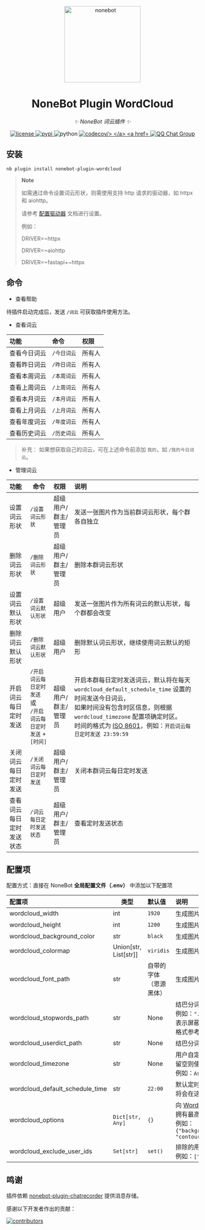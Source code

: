<!-- markdownlint-disable MD033 MD036 MD041 -->

<p align="center">
  <a href="https://v2.nonebot.dev/"><img src="https://v2.nonebot.dev/logo.png" width="200" height="200" alt="nonebot"></a>
</p>

<div align="center">

# NoneBot Plugin WordCloud

_✨ NoneBot 词云插件 ✨_

</div>

<p align="center">
  <a href="https://raw.githubusercontent.com/he0119/nonebot-plugin-wordcloud/main/LICENSE">
    <img src="https://img.shields.io/github/license/he0119/nonebot-plugin-wordcloud.svg" alt="license">
  </a>
  <a href="https://pypi.python.org/pypi/nonebot-plugin-wordcloud">
    <img src="https://img.shields.io/pypi/v/nonebot-plugin-wordcloud.svg" alt="pypi">
  </a>
  <img src="https://img.shields.io/badge/python-3.9+-blue.svg" alt="python">
  <a href="https://codecov.io/gh/he0119/nonebot-plugin-wordcloud">
    <img src="https://codecov.io/gh/he0119/nonebot-plugin-wordcloud/branch/main/graph/badge.svg?token=e2ECtMI91C" alt="codecov/>
  </a>
  <a href="https://jq.qq.com/?_wv=1027&k=7zQUpiGp">
    <img src="https://img.shields.io/badge/QQ%E7%BE%A4-730374631-orange?style=flat-square" alt="QQ Chat Group">
  </a>
</p>

## 安装

```shell
nb plugin install nonebot-plugin-wordcloud
```

> **Note**
>
> 如需通过命令设置词云形状，则需使用支持 http 请求的驱动器，如 httpx 和 aiohttp。
>
> 请参考 [配置驱动器](https://nonebot.dev/docs/advanced/driver#%E9%85%8D%E7%BD%AE%E9%A9%B1%E5%8A%A8%E5%99%A8) 文档进行设置。
>
> 例如：
>
> DRIVER=~httpx
>
> DRIVER=~aiohttp
>
> DRIVER=~fastapi+~httpx

## 命令

- 查看帮助

待插件启动完成后，发送 `/词云` 可获取插件使用方法。

- 查看词云

| 功能         | 命令        | 权限   |
| :----------- | :---------- | :----- |
| 查看今日词云 | `/今日词云` | 所有人 |
| 查看昨日词云 | `/昨日词云` | 所有人 |
| 查看本周词云 | `/本周词云` | 所有人 |
| 查看上周词云 | `/上周词云` | 所有人 |
| 查看本月词云 | `/本月词云` | 所有人 |
| 查看上月词云 | `/上月词云` | 所有人 |
| 查看年度词云 | `/年度词云` | 所有人 |
| 查看历史词云 | `/历史词云` | 所有人 |

> 补充： 如果想获取自己的词云，可在上述命令前添加 `我的`，如 `/我的今日词云`。

- 管理词云

| 功能                     | 命令                                                               | 权限                 | 说明                                                                                                                                                                                                                                                                                                                                 |
| :----------------------- | ------------------------------------------------------------------ | :------------------- | :----------------------------------------------------------------------------------------------------------------------------------------------------------------------------------------------------------------------------------------------------------------------------------------------------------------------------------- |
| 设置词云形状             | `/设置词云形状`                                                    | 超级用户/群主/管理员 | 发送一张图片作为当前群词云形状，每个群各自独立                                                                                                                                                                                                                                                                                       |
| 删除词云形状             | `/删除词云形状`                                                    | 超级用户/群主/管理员 | 删除本群词云形状                                                                                                                                                                                                                                                                                                                     |
| 设置词云默认形状         | `/设置词云默认形状`                                                | 超级用户             | 发送一张图片作为所有词云的默认形状，每个群都会改变                                                                                                                                                                                                                                                                                   |
| 删除词云默认形状         | `/删除词云默认形状`                                                | 超级用户             | 删除默认词云形状，继续使用词云默认的矩形                                                                                                                                                                                                                                                                                             |
| 开启词云每日定时发送     | `/开启词云每日定时发送` 或<br />`/开启词云每日定时发送` + `[时间]` | 超级用户/群主/管理员 | 开启本群每日定时发送词云，默认将在每天 `wordcloud_default_schedule_time` 设置的时间发送今日词云，<br />如果时间没有包含时区信息，则根据 `wordcloud_timezone` 配置项确定时区。<br />时间的格式为 [ISO 8601](https://docs.python.org/zh-cn/3/library/datetime.html#datetime.time.fromisoformat)，例如：`开启词云每日定时发送 23:59:59` |
| 关闭词云每日定时发送     | `/关闭词云每日定时发送`                                            | 超级用户/群主/管理员 | 关闭本群词云每日定时发送                                                                                                                                                                                                                                                                                                             |
| 查看词云每日定时发送状态 | `/词云每日定时发送状态`                                            | 超级用户/群主/管理员 | 查看定时发送状态                                                                                                                                                                                                                                                                                                                     |

## 配置项

配置方式：直接在 NoneBot **全局配置文件（.env）** 中添加以下配置项

| 配置项                          | 类型                  | 默认值                 | 说明                                                                                                                                                                                                                                                                                                                                                                              |
| :------------------------------ | --------------------- | :--------------------- | :-------------------------------------------------------------------------------------------------------------------------------------------------------------------------------------------------------------------------------------------------------------------------------------------------------------------------------------------------------------------------------- |
| wordcloud_width                 | int                   | `1920`                 | 生成图片的宽度                                                                                                                                                                                                                                                                                                                                                                    |
| wordcloud_height                | int                   | `1200`                 | 生成图片的高度                                                                                                                                                                                                                                                                                                                                                                    |
| wordcloud_background_color      | str                   | `black`                | 生成图片的背景颜色                                                                                                                                                                                                                                                                                                                                                                |
| wordcloud_colormap              | Union[str, List[str]] | `viridis`              | 生成图片的字体 [色彩映射表](https://matplotlib.org/stable/tutorials/colors/colormaps.html)（当值为列表时会随机选择其中之一）                                                                                                                                                                                                                                                      |
| wordcloud_font_path             | str                   | 自带的字体（思源黑体） | 生成图片的字体文件位置                                                                                                                                                                                                                                                                                                                                                            |
| wordcloud_stopwords_path        | str                   | None                   | 结巴分词的 [停用词表](https://github.com/fxsjy/jieba#%E5%9F%BA%E4%BA%8E-tf-idf-%E7%AE%97%E6%B3%95%E7%9A%84%E5%85%B3%E9%94%AE%E8%AF%8D%E6%8A%BD%E5%8F%96) 位置, 用来屏蔽某些词语<br />例如：`"./wordcloud_extra_dict/stopword.txt"`<br />表示屏蔽 **stopword.txt** 中的词语，<br />格式参考 [stop_words.txt](https://github.com/fxsjy/jieba/blob/master/extra_dict/stop_words.txt) |
| wordcloud_userdict_path         | str                   | None                   | 结巴分词的[自定义词典](https://github.com/fxsjy/jieba#%E8%BD%BD%E5%85%A5%E8%AF%8D%E5%85%B8) 位置                                                                                                                                                                                                                                                                                  |
| wordcloud_timezone              | str                   | None                   | 用户自定义的 [时区](https://docs.python.org/zh-cn/3/library/zoneinfo.html)，<br />留空则使用系统时区，具体数值可参考：[时区列表](https://timezonedb.com/time-zones)，<br />例如：`Asia/Shanghai`                                                                                                                                                                                  |
| wordcloud_default_schedule_time | str                   | `22:00`                | 默认定时发送时间，当开启词云每日定时发送时没有提供具体时间，<br />将会在这个时间发送每日词云                                                                                                                                                                                                                                                                                      |
| wordcloud_options               | `Dict[str, Any]`      | `{}`                   | 向 [WordCloud](https://amueller.github.io/word_cloud/generated/wordcloud.WordCloud.html#wordcloud.WordCloud) 传递的参数。<br />拥有最高优先级，将会覆盖以上词云的配置项，<br />例如：`{"background_color":"black","max_words":2000,"contour_width":3, "contour_color":"steelblue"}`                                                                                               |
| wordcloud_exclude_user_ids      | `Set[str]`            | `set()`                | 排除的用户 ID 列表（全局，不区分平台），<br />例如：`["123456","456789"]`                                                                                                                                                                                                                                                                                                         |

## 鸣谢

插件依赖 [nonebot-plugin-chatrecorder](https://github.com/MeetWq/nonebot-plugin-chatrecorder) 提供消息存储。

感谢以下开发者作出的贡献：

<a href="https://github.com/he0119/nonebot-plugin-wordcloud/graphs/contributors">
  <img src="https://contrib.rocks/image?repo=he0119/nonebot-plugin-wordcloud&max=1000" alt="contributors" />
</a>
